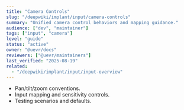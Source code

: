 ```yaml
---
title: "Camera Controls"
slug: "/deepwiki/implant/input/camera-controls"
summary: "Unified camera control behaviors and mapping guidance."
audience: ["dev", "maintainer"]
tags: ["input", "camera"]
level: "guide"
status: "active"
owner: "@uevr/docs"
reviewers: ["@uevr/maintainers"]
last_verified: "2025-08-19"
related:
  - "/deepwiki/implant/input/input-overview"
---
```


- Pan/tilt/zoom conventions.
- Input mapping and sensitivity controls.
- Testing scenarios and defaults.
